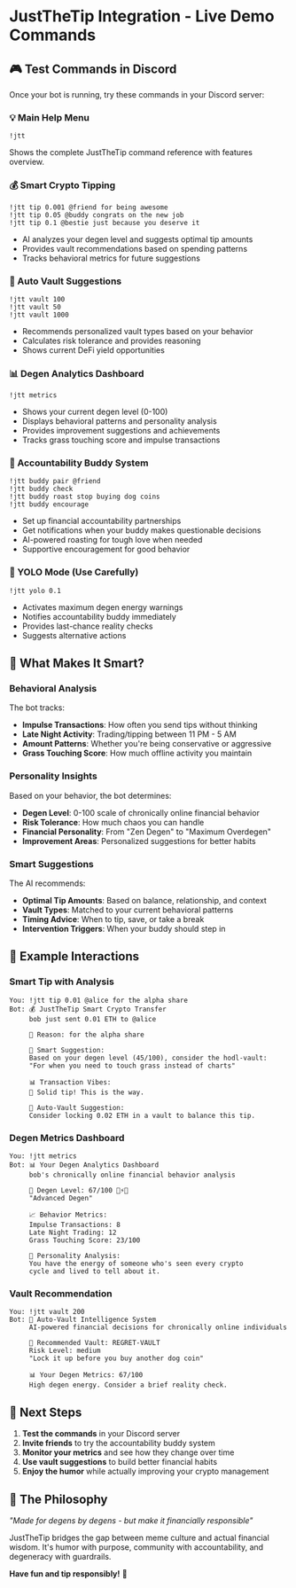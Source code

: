 # JustTheTip Integration - Live Demo Commands

## 🎮 Test Commands in Discord

Once your bot is running, try these commands in your Discord server:

### 💡 Main Help Menu
```
!jtt
```
Shows the complete JustTheTip command reference with features overview.

### 💰 Smart Crypto Tipping
```
!jtt tip 0.001 @friend for being awesome
!jtt tip 0.05 @buddy congrats on the new job
!jtt tip 0.1 @bestie just because you deserve it
```
- AI analyzes your degen level and suggests optimal tip amounts
- Provides vault recommendations based on spending patterns
- Tracks behavioral metrics for future suggestions

### 🏦 Auto Vault Suggestions
```
!jtt vault 100
!jtt vault 50
!jtt vault 1000
```
- Recommends personalized vault types based on your behavior
- Calculates risk tolerance and provides reasoning
- Shows current DeFi yield opportunities

### 📊 Degen Analytics Dashboard
```
!jtt metrics
```
- Shows your current degen level (0-100)
- Displays behavioral patterns and personality analysis
- Provides improvement suggestions and achievements
- Tracks grass touching score and impulse transactions

### 🤝 Accountability Buddy System
```
!jtt buddy pair @friend
!jtt buddy check
!jtt buddy roast stop buying dog coins
!jtt buddy encourage
```
- Set up financial accountability partnerships
- Get notifications when your buddy makes questionable decisions
- AI-powered roasting for tough love when needed
- Supportive encouragement for good behavior

### 🎲 YOLO Mode (Use Carefully)
```
!jtt yolo 0.1
```
- Activates maximum degen energy warnings
- Notifies accountability buddy immediately
- Provides last-chance reality checks
- Suggests alternative actions

## 🧠 What Makes It Smart?

### Behavioral Analysis
The bot tracks:
- **Impulse Transactions**: How often you send tips without thinking
- **Late Night Activity**: Trading/tipping between 11 PM - 5 AM
- **Amount Patterns**: Whether you're being conservative or aggressive
- **Grass Touching Score**: How much offline activity you maintain

### Personality Insights
Based on your behavior, the bot determines:
- **Degen Level**: 0-100 scale of chronically online financial behavior
- **Risk Tolerance**: How much chaos you can handle
- **Financial Personality**: From "Zen Degen" to "Maximum Overdegen"
- **Improvement Areas**: Personalized suggestions for better habits

### Smart Suggestions
The AI recommends:
- **Optimal Tip Amounts**: Based on balance, relationship, and context
- **Vault Types**: Matched to your current behavioral patterns
- **Timing Advice**: When to tip, save, or take a break
- **Intervention Triggers**: When your buddy should step in

## 🎯 Example Interactions

### Smart Tip with Analysis
```
You: !jtt tip 0.01 @alice for the alpha share
Bot: 💰 JustTheTip Smart Crypto Transfer
     bob just sent 0.01 ETH to @alice
     
     🎯 Reason: for the alpha share
     
     🧠 Smart Suggestion:
     Based on your degen level (45/100), consider the hodl-vault:
     "For when you need to touch grass instead of charts"
     
     📊 Transaction Vibes:
     💪 Solid tip! This is the way.
     
     🤖 Auto-Vault Suggestion:
     Consider locking 0.02 ETH in a vault to balance this tip.
```

### Degen Metrics Dashboard
```
You: !jtt metrics
Bot: 📊 Your Degen Analytics Dashboard
     bob's chronically online financial behavior analysis
     
     🎯 Degen Level: 67/100 🚨⚡🚨
     "Advanced Degen"
     
     📈 Behavior Metrics:
     Impulse Transactions: 8
     Late Night Trading: 12
     Grass Touching Score: 23/100
     
     🎪 Personality Analysis:
     You have the energy of someone who's seen every crypto 
     cycle and lived to tell about it.
```

### Vault Recommendation
```
You: !jtt vault 200
Bot: 🏦 Auto-Vault Intelligence System
     AI-powered financial decisions for chronically online individuals
     
     🎯 Recommended Vault: REGRET-VAULT
     Risk Level: medium
     "Lock it up before you buy another dog coin"
     
     📊 Your Degen Metrics: 67/100
     High degen energy. Consider a brief reality check.
```

## 🚀 Next Steps

1. **Test the commands** in your Discord server
2. **Invite friends** to try the accountability buddy system
3. **Monitor your metrics** and see how they change over time
4. **Use vault suggestions** to build better financial habits
5. **Enjoy the humor** while actually improving your crypto management

## 💜 The Philosophy

*"Made for degens by degens - but make it financially responsible"*

JustTheTip bridges the gap between meme culture and actual financial wisdom. It's humor with purpose, community with accountability, and degeneracy with guardrails.

**Have fun and tip responsibly!** 🎯
